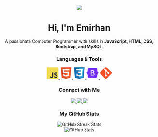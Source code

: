 <!-- Profile Header Section -->


<!-- Profile Picture and Bio -->
<div align="center">
   <img src="https://cdn.dribbble.com/users/1162077/screenshots/3848914/programmer.gif" width="300"/>
    <h1>Hi, I'm Emirhan</h1>
    <p>A passionate Computer Programmer with skills in <b>JavaScript, HTML, CSS, Bootstrap, and MySQL</b>.</p>
</div>


<!-- Typing Effect -->
<!-- Typing Effect 
<p align="center">
    <img src="https://readme-typing-svg.herokuapp.com?font=Fira+Code&size=24&color=00CCFF&center=true&vCenter=true&lines=Welcome+to+my+GitHub+Profile!;Exploring+Computer+Programming+Library;" alt="Typing SVG"/>
</p>
-->
<!-- Languages and Tools -->
<!-- Languages and Tools Section -->
<h3 align="center">Languages & Tools</h3>
<p align="center">
    <a href="https://www.javascript.com/" target="_blank" rel="noreferrer">
        <img src="https://raw.githubusercontent.com/devicons/devicon/master/icons/javascript/javascript-original.svg" alt="JavaScript" width="40" height="40"/>
    </a>
    <a href="https://www.w3.org/html/" target="_blank" rel="noreferrer">
        <img src="https://raw.githubusercontent.com/devicons/devicon/master/icons/html5/html5-original.svg" alt="HTML5" width="40" height="40"/>
    </a>
    <a href="https://www.w3schools.com/css/" target="_blank" rel="noreferrer">
        <img src="https://raw.githubusercontent.com/devicons/devicon/master/icons/css3/css3-original.svg" alt="CSS3" width="40" height="40"/>
    </a>
    <a href="https://getbootstrap.com/" target="_blank" rel="noreferrer">
        <img src="https://raw.githubusercontent.com/devicons/devicon/master/icons/bootstrap/bootstrap-plain.svg" alt="Bootstrap" width="40" height="40"/>
    </a>
    <a href="https://git-scm.com/" target="_blank" rel="noreferrer">
        <img src="https://raw.githubusercontent.com/devicons/devicon/master/icons/git/git-original.svg" alt="Git" width="40" height="40"/>
    </a>
</p>


<!-- Social Links -->
<div align="center">
    <h3>Connect with Me</h3>
    <a href="https://www.linkedin.com/in/emirhanbuğdaycı" target="_blank" rel="noopener noreferrer">
        <img src="https://img.shields.io/badge/-LinkedIn-%230077B5?style=for-the-badge&logo=linkedin&logoColor=white"/>
    </a>
    <a href="mailto:bugdayciemirhan619@gmail.com" target="_blank" rel="noopener noreferrer">
        <img src="https://img.shields.io/badge/-Gmail-D14836?style=for-the-badge&logo=gmail&logoColor=white"/>
    </a>
    <a href="https://www.instagram.com/emirhanbgdyc" target="_blank" rel="noopener noreferrer">
        <img src="https://img.shields.io/badge/-Instagram-%23E4405F?style=for-the-badge&logo=instagram&logoColor=white"/>
    </a>
</div>

<!-- GitHub Stats -->
<h3 align="center">My GitHub Stats</h3>
<p align="center">
    <img src="http://github-readme-streak-stats.herokuapp.com?user=Emirhanbgdyc&theme=black-ice&hide_border=true&background=000000" alt="GitHub Streak Stats"/>
    <br>
    <img src="https://github-readme-stats.vercel.app/api?username=Emirhanbgdyc&show_icons=true&theme=radical" alt="GitHub Stats"/>
</p>


